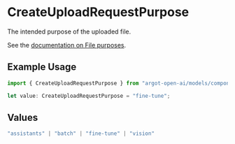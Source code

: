 # CreateUploadRequestPurpose

The intended purpose of the uploaded file.

See the [documentation on File purposes](/docs/api-reference/files/create#files-create-purpose).


## Example Usage

```typescript
import { CreateUploadRequestPurpose } from "argot-open-ai/models/components";

let value: CreateUploadRequestPurpose = "fine-tune";
```

## Values

```typescript
"assistants" | "batch" | "fine-tune" | "vision"
```